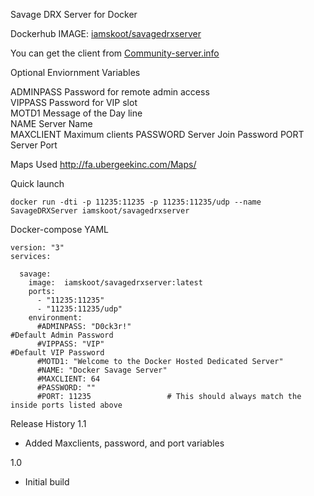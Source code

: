 Savage DRX Server for Docker

Dockerhub IMAGE:  [iamskoot/savagedrxserver](https://hub.docker.com/r/iamskoot/savagedrxserver)

You can get the client from  [Community-server.info](https://community-server.info/client/drx)

Optional Enviornment Variables

ADMINPASS   Password for remote admin access  
VIPPASS     Password for VIP slot  
MOTD1       Message of the Day line  
NAME        Server Name  
MAXCLIENT   Maximum clients 
PASSWORD    Server Join Password 
PORT        Server Port 

Maps Used
http://fa.ubergeekinc.com/Maps/

Quick launch
```
docker run -dti -p 11235:11235 -p 11235:11235/udp --name SavageDRXServer iamskoot/savagedrxserver
```

Docker-compose YAML

```
version: "3"
services:

  savage:
    image:  iamskoot/savagedrxserver:latest
    ports:
      - "11235:11235"
      - "11235:11235/udp"
    environment:
      #ADMINPASS: "D0ck3r!"                                     #Default Admin Password
      #VIPPASS: "VIP"                                           #Default VIP Password
      #MOTD1: "Welcome to the Docker Hosted Dedicated Server"
      #NAME: "Docker Savage Server"
      #MAXCLIENT: 64
      #PASSWORD: ""
      #PORT: 11235                 # This should always match the inside ports listed above
```
    
Release History
1.1
 - Added Maxclients, password, and port variables

1.0
  - Initial build